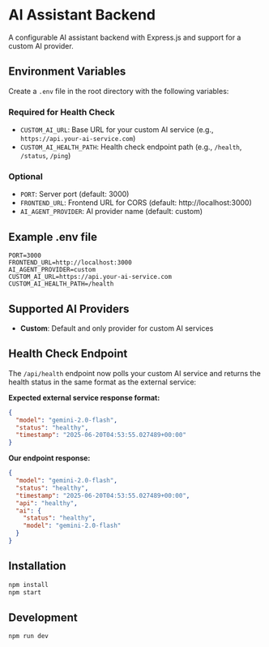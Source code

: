 # AI Assistant Backend

A configurable AI assistant backend with Express.js and support for a custom AI provider.

## Environment Variables

Create a `.env` file in the root directory with the following variables:

### Required for Health Check
- `CUSTOM_AI_URL`: Base URL for your custom AI service (e.g., `https://api.your-ai-service.com`)
- `CUSTOM_AI_HEALTH_PATH`: Health check endpoint path (e.g., `/health`, `/status`, `/ping`)

### Optional
- `PORT`: Server port (default: 3000)
- `FRONTEND_URL`: Frontend URL for CORS (default: http://localhost:3000)
- `AI_AGENT_PROVIDER`: AI provider name (default: custom)

## Example .env file
```
PORT=3000
FRONTEND_URL=http://localhost:3000
AI_AGENT_PROVIDER=custom
CUSTOM_AI_URL=https://api.your-ai-service.com
CUSTOM_AI_HEALTH_PATH=/health
```

## Supported AI Providers

- **Custom**: Default and only provider for custom AI services

## Health Check Endpoint

The `/api/health` endpoint now polls your custom AI service and returns the health status in the same format as the external service:

**Expected external service response format:**
```json
{
  "model": "gemini-2.0-flash",
  "status": "healthy",
  "timestamp": "2025-06-20T04:53:55.027489+00:00"
}
```

**Our endpoint response:**
```json
{
  "model": "gemini-2.0-flash",
  "status": "healthy",
  "timestamp": "2025-06-20T04:53:55.027489+00:00",
  "api": "healthy",
  "ai": {
    "status": "healthy",
    "model": "gemini-2.0-flash"
  }
}
```

## Installation

```bash
npm install
npm start
```

## Development

```bash
npm run dev
``` 